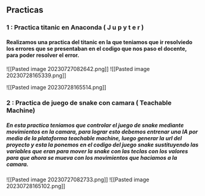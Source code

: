 
<h2>Practicas</h2>
<h3> 1 : Practica titanic en  Anaconda (  J u p y t e r )</h3>

<h4>Realizamos una practica del titanic en la que teniamos que ir resolviedo los errores que se presentaban en el codigo que nos paso el  docente, para poder resolver el error.</h4>

![[Pasted image 20230727082642.png]]
![[Pasted image 20230728165339.png]]

![[Pasted image 20230728165514.png]]

<h3> 2 : Practica de juego de snake con camara ( Teachable Machine)</h3>

<h5>En esta practica teniamos que controlar el juego de snake mediante movimientos en la camara, para lograr esto debemos entrenar una IA por media de la plataforma teachable machine, luego generar la url del proyecto y esta la ponemos en el codigo del juego snake sustituyendo las variables que eran para mover la snake con las teclas con los valores para que ahora se mueva con los movimientos que haciamos a la camara.</h5>
![[Pasted image 20230727082733.png]] 
![[Pasted image 20230728165102.png]]
